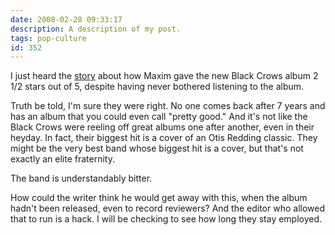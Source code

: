 ```yaml
---
date: 2008-02-28 09:33:17
description: A description of my post.
tags: pop-culture
id: 352
---
```

I just heard the <a href="http://ap.google.com/article/ALeqM5hHOAjk5E7X13mmzngI4wUdwCZZJQD8V2UV2G2" target="_blank">story</a> about how Maxim gave the new Black Crows album 2 1/2 stars out of 5, despite having never bothered listening to the album. 
<!--more-->
Truth be told, I'm sure they were right.  No one comes back after 7 years and has an album that you could even call "pretty good."  And it's not like the Black Crows were reeling off great albums one after another, even in their heyday.  In fact, their biggest hit is a cover of an Otis Redding classic.  They might be the very best band whose biggest hit is a cover, but that's not exactly an elite fraternity.

The band is understandably bitter.  

How could the writer think he would get away with this, when the album hadn't been released, even to record reviewers?  And the editor who allowed that to run is a hack.  I will be checking to see how long they stay employed.